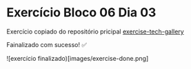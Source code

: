 # Exercício Bloco 06 Dia 03

Exercício copiado do repositório pricipal [exercise-tech-gallery](https://github.com/walgleisson-valerio/exercise-tech-gallery)

Fainalizado com sucesso! ✅

![exercício finalizado)[images/exercise-done.png]
